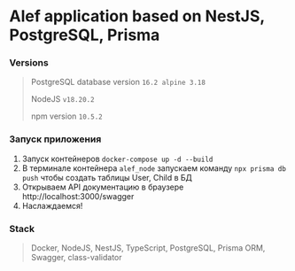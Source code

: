 # Alef application based on NestJS, PostgreSQL, Prisma

### Versions
> PostgreSQL database version `16.2 alpine 3.18`
> 
> NodeJS `v18.20.2`
> 
> npm version `10.5.2`


### Запуск приложения
1. Запуск контейнеров `docker-compose up -d --build`
2. В терминале контейнера `alef_node` запускаем команду `npx prisma db push` чтобы создать таблицы User, Child в БД
3. Открываем API документацию в браузере http://localhost:3000/swagger
4. Наслаждаемся!

### Stack
> Docker, NodeJS, NestJS, TypeScript, PostgreSQL, Prisma ORM, Swagger, class-validator 